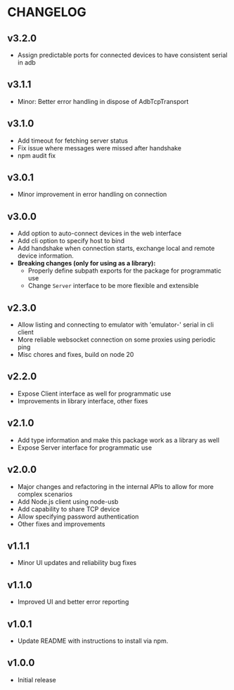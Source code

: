 # CHANGELOG

## v3.2.0
- Assign predictable ports for connected devices to have consistent serial in adb

## v3.1.1
- Minor: Better error handling in dispose of AdbTcpTransport

## v3.1.0
- Add timeout for fetching server status
- Fix issue where messages were missed after handshake
- npm audit fix

## v3.0.1
- Minor improvement in error handling on connection

## v3.0.0
- Add option to auto-connect devices in the web interface
- Add cli option to specify host to bind
- Add handshake when connection starts, exchange local and remote device information.
- **Breaking changes (only for using as a library):**
  - Properly define subpath exports for the package for programmatic use
  - Change `Server` interface to be more flexible and extensible

## v2.3.0
- Allow listing and connecting to emulator with 'emulator-' serial in cli client
- More reliable websocket connection on some proxies using periodic ping
- Misc chores and fixes, build on node 20

## v2.2.0
- Expose Client interface as well for programmatic use
- Improvements in library interface, other fixes

## v2.1.0
- Add type information and make this package work as a library as well
- Expose Server interface for programmatic use

## v2.0.0
- Major changes and refactoring in the internal APIs to allow for more complex scenarios
- Add Node.js client using node-usb
- Add capability to share TCP device
- Allow specifying password authentication
- Other fixes and improvements

## v1.1.1
- Minor UI updates and reliability bug fixes

## v1.1.0
- Improved UI and better error reporting

## v1.0.1
- Update README with instructions to install via npm.

## v1.0.0
- Initial release